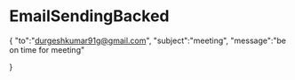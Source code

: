 # EmailSendingBacked


{
"to":"durgeshkumar91g@gmail.com",
"subject":"meeting",
"message":"be on time for meeting"

}
